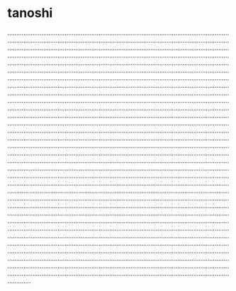 # tanoshi
.........................................................................................................................................................................................................................................................................................................................................................................................................................................................................................................................................................................................................................................................................................................................................................................................................................................................................................................................................................................................................................................................................................................................................................................................................................................................................................................................................................................................................................................................................................................................................................................................................................................................................................................................................................................................................................................................................................................................................................................................................................................................................................................................................................................................................................................................................................................................................................................................................................................................................................................................................................................................................................................................................................................................................................................................................................................................................................................................................................................................................................................................................................................................................................................................................................................................................................................................................................................................................................................................................................................................................................................................................................................................................................................................................................................................................................................................................................................................................................................................................................................................................................................................................................................................................................................................................